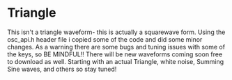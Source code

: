 # Triangle
This isn't a triangle waveform- this is actually a squarewave form. Using the osc_api.h header file i copied some of the code and did some minor changes. As a warning there are some bugs and tuning issues with some of the keys, so BE MINDFUL!!
There will be new waveforms coming soon free to download as well. Starting with an actual Triangle, white noise, Summing Sine waves, and others so stay tuned!
